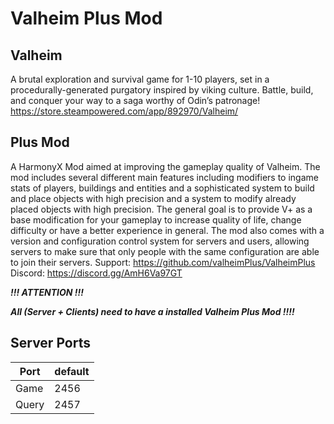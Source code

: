 ﻿# Valheim Plus Mod

## Valheim

A brutal exploration and survival game for 1-10 players, set in a procedurally-generated purgatory inspired by viking culture. Battle, build, and conquer your way to a saga worthy of Odin’s patronage!
https://store.steampowered.com/app/892970/Valheim/

## Plus Mod

A HarmonyX Mod aimed at improving the gameplay quality of Valheim. The mod includes several different main features including modifiers to ingame stats of players, buildings and entities and a sophisticated system to build and place objects with high precision and a system to modify already placed objects with high precision. The general goal is to provide V+ as a base modification for your gameplay to increase quality of life, change difficulty or have a better experience in general. The mod also comes with a version and configuration control system for servers and users, allowing servers to make sure that only people with the same configuration are able to join their servers.
Support: https://github.com/valheimPlus/ValheimPlus
Discord: https://discord.gg/AmH6Va97GT

***!!! ATTENTION !!!***

***All (Server + Clients) need to have a installed Valheim Plus Mod !!!!***

## Server Ports

| Port  | default |
|-------|---------|
| Game  | 2456   |
| Query | 2457   |
